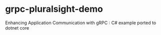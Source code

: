 # grpc-pluralsight-demo
Enhancing Application Communication with gRPC : C# example ported to dotnet core
